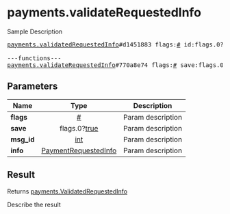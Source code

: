# payments.validateRequestedInfo

Sample Description

<pre>
<a href="../constructor/payments.validatedRequestedInfo">payments.validatedRequestedInfo</a>#d1451883 flags:<a href="../type/#.md">#</a> id:flags.0?<a href="../type/string.md">string</a> shipping_options:flags.1?Vector&lt;<a href="../type/ShippingOption.md">ShippingOption</a>&gt; = <a href="../type/payments.ValidatedRequestedInfo.md">payments.ValidatedRequestedInfo</a>;

---functions---
<a href="../method/payments.validateRequestedInfo.md">payments.validateRequestedInfo</a>#770a8e74 flags:<a href="../type/#.md">#</a> save:flags.0?<a href="../type/true.md">true</a> msg_id:<a href="../type/int.md">int</a> info:<a href="../type/PaymentRequestedInfo.md">PaymentRequestedInfo</a> = <a href="../type/payments.ValidatedRequestedInfo.md">payments.ValidatedRequestedInfo</a>;
</pre>

## Parameters

| Name | Type | Description |
|------|:----:|-------------|
| **flags** | <a href="../type/#.md">#</a> | Param description |
| **save** | flags.0?<a href="../type/true.md">true</a> | Param description |
| **msg_id** | <a href="../type/int.md">int</a> | Param description |
| **info** | <a href="../type/PaymentRequestedInfo.md">PaymentRequestedInfo</a> | Param description |

## Result

Returns <a href="../type/payments.ValidatedRequestedInfo.md">payments.ValidatedRequestedInfo</a>

Describe the result

